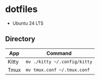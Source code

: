 # dotfiles
- Ubuntu 24 LTS

## Directory

| App | Command |
| --- | --- | 
| Kitty | `mv ./kitty ~/.config/kitty` |
| Tmux | `mv tmux.conf ~/.tmux.conf` |

